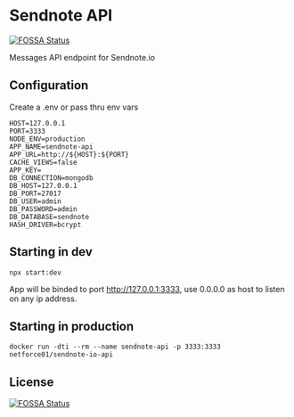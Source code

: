 # Sendnote API
[![FOSSA Status](https://app.fossa.io/api/projects/git%2Bgithub.com%2Fnitrique%2Fsendnote-io-api.svg?type=shield)](https://app.fossa.io/projects/git%2Bgithub.com%2Fnitrique%2Fsendnote-io-api?ref=badge_shield)


Messages API endpoint for Sendnote.io

## Configuration

Create a .env or pass thru env vars

```
HOST=127.0.0.1
PORT=3333
NODE_ENV=production
APP_NAME=sendnote-api
APP_URL=http://${HOST}:${PORT}
CACHE_VIEWS=false
APP_KEY=
DB_CONNECTION=mongodb
DB_HOST=127.0.0.1
DB_PORT=27017
DB_USER=admin
DB_PASSWORD=admin
DB_DATABASE=sendnote
HASH_DRIVER=bcrypt
```

## Starting in dev

`npx start:dev`

App will be binded to port http://127.0.0.1:3333, use 0.0.0.0 as host to listen on any ip address.

## Starting in production

`docker run -dti --rm --name sendnote-api -p 3333:3333 netforce01/sendnote-io-api`


## License
[![FOSSA Status](https://app.fossa.io/api/projects/git%2Bgithub.com%2Fnitrique%2Fsendnote-io-api.svg?type=large)](https://app.fossa.io/projects/git%2Bgithub.com%2Fnitrique%2Fsendnote-io-api?ref=badge_large)